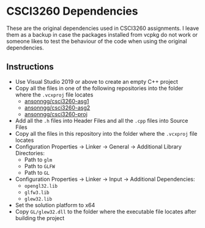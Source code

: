 # CSCI3260 Dependencies
These are the original dependencies used in CSCI3260 assignments. I leave them as a backup in case the packages installed from vcpkg do not work or someone likes to test the behaviour of the code when using the original dependencies.

## Instructions
* Use Visual Studio 2019 or above to create an empty C++ project
* Copy all the files in one of the following repositories into the folder where the `.vcxproj` file locates
    * [ansonngg/csci3260-asg1](https://github.com/ansonngg/csci3260-asg1)
    * [ansonngg/csci3260-asg2](https://github.com/ansonngg/csci3260-asg2)
    * [ansonngg/csci3260-proj](https://github.com/ansonngg/csci3260-proj)
* Add all the `.h` files into Header Files and all the `.cpp` files into Source Files
* Copy all the files in this repository into the folder where the `.vcxproj` file locates
* Configuration Properties -> Linker -> General -> Additional Library Directories:
    * Path to `glm`
    * Path to `GLFW`
    * Path to `GL`
* Configuration Properties -> Linker -> Input -> Additional Dependencies:
    * `opengl32.lib`
    * `glfw3.lib`
    * `glew32.lib`
* Set the solution platform to x64
* Copy `GL/glew32.dll` to the folder where the executable file locates after building the project
